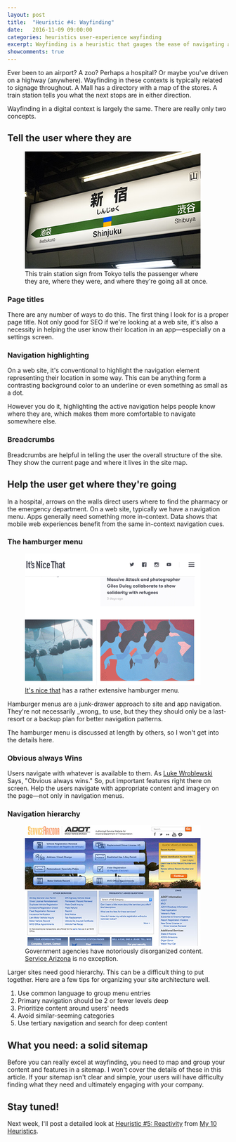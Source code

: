 ```yaml
---
layout: post
title:  "Heuristic #4: Wayfinding"
date:   2016-11-09 09:00:00
categories: heuristics user-experience wayfinding
excerpt: Wayfinding is a heuristic that gauges the ease of navigating an app. It's about telling the user where they are as well as how to get where they want to go.
showcomments: true
---
```


Ever been to an airport? A zoo? Perhaps a hospital? Or maybe you've driven on a highway (anywhere). Wayfinding in these contexts is typically related to signage throughout. A Mall has a directory with a map of the stores. A train station tells you what the next stops are in either direction.

Wayfinding in a digital context is largely the same. There are really only two concepts.

## Tell the user where they are

<figure class="img-right width-400"><img  src="/media/2016/11/Shinjuku_station_sign.jpg" alt="Japanese train station sign">
<figcaption>This train station sign from Tokyo tells the passenger where they are, where they were, and where they're going all at once.</figcaption>
</figure>

### Page titles

There are any number of ways to do this. The first thing I look for is a proper page title. Not only good for SEO if we're looking at a web site, it's also a necessity in helping the user know their location in an app&mdash;especially on a settings screen.

### Navigation highlighting

On a web site, it's conventional to highlight the navigation element representing their location in some way. This can be anything form a contrasting background color to an underline or even something as small as a dot.

However you do it, highlighting the active navigation helps people know where they are, which makes them more comfortable to navigate somewhere else.

### Breadcrumbs

Breadcrumbs are helpful in telling the user the overall structure of the site. They show the current page and where it lives in the site map.

## Help the user get where they're going

In a hospital, arrows on the walls direct users where to find the pharmacy or the emergency department. On a web site, typically we have a navigation menu. Apps generally need something more in-context. Data shows that mobile web experiences benefit from the same in-context navigation cues.

### The hamburger menu

<figure class="img-right width-400"><img  src="/media/2016/11/hamburger-menu.gif" alt="Example of a hamburger menu opening">
<figcaption><a href="http://www.itsnicethat.com/">It's nice that</a> has a rather extensive hamburger menu.</figcaption>
</figure>
Hamburger menus are a junk-drawer approach to site and app navigation. They're not necessarily _wrong_ to use, but they they should only be a last-resort or a backup plan for better navigation patterns.

The hamburger menu is discussed at length by others, so I won't get into the details here.

### Obvious always Wins

Users navigate with whatever is available to them. As [Luke Wroblewski](http://www.lukew.com) Says, "Obvious always wins." So, put important features right there on screen. Help the users navigate with appropriate content and imagery on the page&mdash;not only in navigation menus.

### Navigation hierarchy

<figure class="img-right width-400"><img  src="/media/2016/11/servicearizona.jpg" alt="servicearizona.com screenshot">
<figcaption>Government agencies have notoriously disorganized content.  <a href="http://servicearizona.com">Service Arizona</a> is no exception.</figcaption>
</figure>
Larger sites need good hierarchy. This can be a difficult thing to put together. Here are a few tips for organizing your site architecture well.

1. Use common language to group menu entries
2. Primary navigation should be 2 or fewer levels deep
3. Prioritize content around users' needs
4. Avoid similar-seeming categories
5. Use tertiary navigation and search for deep content

## What you need: a solid sitemap

Before you can really excel at wayfinding, you need to map and group your content and features in a sitemap. I won't cover the details of these in this article. If your sitemap isn't clear and simple, your users will have difficulty finding what they need and ultimately engaging with your company.

## Stay tuned!

Next week, I'll post a detailed look at [Heuristic #5: Reactivity](/heuristics/user-experience/interactivity/2016/12/17/heuristic-5-interactivity.html) from [My 10 Heuristics](/heuristics/user-experience/2016/10/07/heuristics-overview.html).
